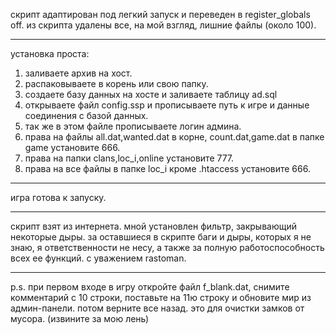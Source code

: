скрипт адаптирован под легкий запуск
и переведен в register_globals off.
из скрипта удалены все, на мой взгляд, лишние файлы
(около 100).

------------------------------------
установка проста:
1. заливаете архив на хост.
2. распаковываете в корень или свою папку.
3. создаете базу данных на хосте и заливаете таблицу ad.sql
4. открываете файл config.ssp и прописываете путь к игре
   и данные соединения с базой данных.
5. так же в этом файле прописываете логин админа.
6. права на файлы all.dat,wanted.dat в корне, count.dat,game.dat в папке game установите 666.
7. права на папки clans,loc_i,online установите 777.
8. права на все файлы в папке loc_i кроме .htaccess установите 666.

--------------------------------------------------------------------

игра готова к запуску.

----------------------
скрипт взят из интернета.
мной установлен фильтр, закрывающий некоторые дыры.
за оставшиеся в скрипте баги и дыры, которых я не знаю, я ответственности не несу,
а также за полную работоспособность всех ее функций.
с уважением rastoman.

---------------------
p.s.
при первом входе в игру откройте файл f_blank.dat,
снимите комментарий с 10 строки, поставьте на 11ю строку и обновите мир из админ-панели.
потом верните все назад. это для очистки замков от мусора. (извините за мою лень) 